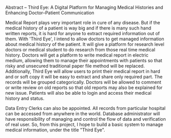 Abstract – Third Eye: A Digital Platform for Managing Medical Histories and Enhancing Doctor–Patient Communication

Medical Report plays very important role in cure of any disease. But if the medical history of a patient is way big and if there is many such hand written reports, it is hard for anyone to extract required information out of them. With 'Third Eye', I intend to allow doctors to get managed information about medical history of the patient. It will give a platform for research level doctors or medical student to do research from those real time medical history. Doctors will get a platform to write medical report in electric medium, allowing them to manage their appointments with patients so that risky and unsecured traditional paper file method will be replaced. Additionally, Third Eye will allow users to print their medical report in hard and or soft copy it will be easy to extract and share only required part. The records will be grouped categorically. Doctors will be allowed to comment or write review on old reports so that old reports may also be explained for new issue. Patients will also be able to login and access their medical history and status.

Data Entry Clerks can also be appointed. All records from particular hospital can be accessed from anywhere in the world. Database administrator will have responsibility of managing and control the flow of data and verification of real user. So, from this project, I hope to build a basic system to manage medical information, under the title "Third Eye".
